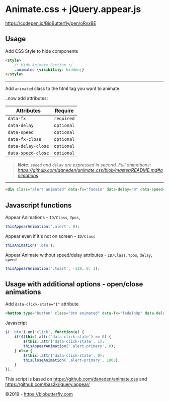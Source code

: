 # Animate.css + jQuery.appear.js

https://codepen.io/BioButterfly/pen/oRvxBE

## Usage

Add CSS Style to hide components

```html
<style>
	/* Hide Animate Section */
	.animated {visibility: hidden;}
</style>
```

- - - -

Add `animated` class to the html tag you want to animate.

..now add attributes: 

| Attributes | Require |
| ---------- | ---------- |
| `data-fx` | `required` |
| `data-delay` | `optional` |
| `data-speed` | `optional` |
| `data-fx-close` | `optional` |
| `data-delay-close` | `optional` |
| `data-speed-close` | `optional` |

> _**Note**: `speed` and `delay` are expressed in second. Full animations: https://github.com/daneden/animate.css/blob/master/README.md#animations_

- - - -

```html
<div class="alert animated" data-fx="fadeIn" data-delay="0" data-speed="1" data-fx-close="fadeOut" data-delay-close="0" data-speed-close="0.5">Primary</div>
```

## Javascript functions

Appear Animations - `ID/Class`, `Ypos`,

```javascript
thisAppearAnimation('.alert', 0);
```

Appear even if it's not on screen - `ID/Class`

```javascript
thisAnimation('.btn');
```

Appear Animate without speed/delay attributes - `ID/Class`, `Ypos`, `delay`, `speed`

```javascript
thisAppearAnimation('.toast', -129, 0, 1);
```

## Usage with additional options - open/close animations

Add `data-click-state="1"` attribute

```html
<button type="button" class="btn animated" data-fx="fadeInUp" data-delay="0" data-speed="1" data-click-state="1">Primary</button>
```

Javascript

```javascript
$('.btn').on('click', function(e) {
	if($(this).attr('data-click-state') == 0) {
	    $(this).attr('data-click-state', 1);
	    thisAppearAnimation('.alert-primary', 0);
	} else {
	    $(this).attr('data-click-state', 0);
	    thisCloseAnimation('.alert-primary', 1000);
	}
});
```

This script is based on https://github.com/daneden/animate.css and https://github.com/bas2k/jquery.appear/

&copy;2019 - https://biobutterfly.com
